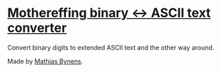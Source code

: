 # [Mothereffing binary ↔ ASCII text converter](http://mothereff.in/binary-ascii)

Convert binary digits to extended ASCII text and the other way around.

Made by [Mathias Bynens](http://mathiasbynens.be/).